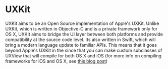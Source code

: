 # UXKit
UXKit aims to be an Open Source implementation of Apple's UXKit. Unlike UXKit, which is written in Objective-C and is a private framework only for OS X, UXKit aims to bridge the UI layer between both platforms and provide compatibility at the source code level. Its also written in Swift, which will bring a modern language update to familiar APIs. This means that it goes beyond Apple's UXKit in the since that you can make custom subclasses of UXView that will compile for both OS X and iOS (for more info on compiling frameworks for iOS and OS X, see [this blog post](http://colemancda.github.io/programming/2015/02/11/universal-ios-osx-framework/))



